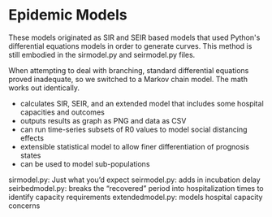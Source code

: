 # Epidemic Models

These models originated as SIR and SEIR based models that used Python's differential equations models in order to generate curves. This method is still embodied in the sirmodel.py and seirmodel.py files.

When attempting to deal with branching, standard differential equations proved inadequate, so we switched to a Markov chain model. The math works out identically. 

- calculates SIR, SEIR, and an extended model that includes some hospital capacities and outcomes
- outputs results as graph as PNG and data as CSV
- can run time-series subsets of R0 values to model social distancing effects
- extensible statistical model to allow finer differentiation of prognosis states
- can be used to model sub-populations
 
sirmodel.py: Just what you’d expect
seirmodel.py: adds in incubation delay
seirbedmodel.py: breaks the “recovered” period into hospitalization times to identify capacity requirements
extendedmodel.py: models hospital capacity concerns
